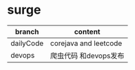 # surge

|branch |content|
|  ----  | ----  |
|dailyCode|corejava and leetcode|
|devops|爬虫代码 和devops发布|
